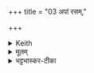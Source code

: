 +++
title = "03 अपां रसम्,"

+++


<details><summary>Keith</summary>

The sap of the waters, the vigorous,  
The ray of the sun that has been gathered,  
The sap of the sap of the waters,  
That of you I take which is the best;
</details>

<details><summary>मूलम्</summary>

अ॒पाँ रस॒मुद्व॑यस॒ँ॒ सूर्य॑रश्मिँ स॒माभृ॑तम् ।  
अ॒पाँ रस॑स्य॒ यो रस॒स्तव्ँवो॑ गृह्णाम्युत्त॒मम् ॥
</details>

<details><summary>भट्टभास्कर-टीका</summary>

**अपां रसं** सारं **उद्वयसं** उद्भूतान्नं उद्भूतजीवनं वा । सूर्यरश्मिं पावकरश्मिम् । यद्वा - सूर्यो रश्मिस्थानीयो यस्य । यद्वा - तृतीयबहुवचनस्य स्थाने व्यत्ययेन द्वितीयैकवचनम् । सूर्यरश्मिभिस्समाभृतं सम्यक्समन्ताच्च घृतं सम्यगाहृतं वा । 'हृग्रहोर्भः' ।   
किञ्च – तस्यापां रसस्य यो रसः अन्नं तदुत्तमं तस्मादुत्तमाय प्रशस्ताय जलरसायान्नाय च वो युष्मान्गृह्णामीति ।   
उपयामगृहीतोसीति गृह्णाति । क्रियाविशेषणं वा, उत्तमं गृह्णामीति । तादर्थ्यात्ताच्छब्द्यम् । उत्तमशब्द उञ्छादिः । 'ऊडिदम्' इत्यद्भ्यष्षष्ठ्या उदात्तत्वम् ।
</details>